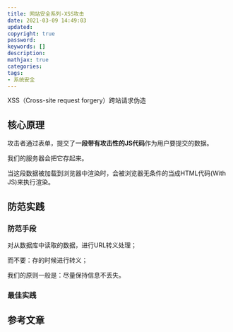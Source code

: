 ```yaml
---
title: 网站安全系列-XSS攻击
date: 2021-03-09 14:49:03
updated:
copyright: true
password:
keywords: []
description: 
mathjax: true
categories:
tags:
- 系统安全
---
```


XSS（Cross-site request forgery）跨站请求伪造

## 核心原理

攻击者通过表单，提交了**一段带有攻击性的JS代码**作为用户要提交的数据。

我们的服务器会把它存起来。

当这段数据被加载到浏览器中渲染时，会被浏览器无条件的当成HTML代码(With JS)来执行渲染。

## 防范实践

### 防范手段

对从数据库中读取的数据，进行URL转义处理；

而不要：存的时候进行转义；

我们的原则一般是：尽量保持信息不丢失。

### 最佳实践


## 参考文章
